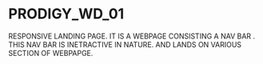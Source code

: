 # PRODIGY_WD_01
RESPONSIVE LANDING PAGE.
IT IS A WEBPAGE CONSISTING A NAV BAR .
THIS NAV BAR IS INETRACTIVE IN NATURE.
AND LANDS ON VARIOUS SECTION OF WEBPAPGE.
